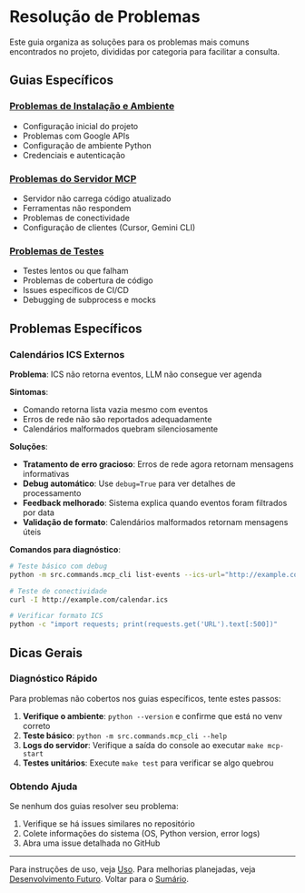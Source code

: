 # Resolução de Problemas

Este guia organiza as soluções para os problemas mais comuns encontrados no
projeto, divididas por categoria para facilitar a consulta.

## Guias Específicos

### [Problemas de Instalação e Ambiente](troubleshooting/installation_issues.md)

- Configuração inicial do projeto
- Problemas com Google APIs
- Configuração de ambiente Python
- Credenciais e autenticação

### [Problemas do Servidor MCP](troubleshooting/mcp_server_issues.md)

- Servidor não carrega código atualizado
- Ferramentas não respondem
- Problemas de conectividade
- Configuração de clientes (Cursor, Gemini CLI)

### [Problemas de Testes](troubleshooting/testing_issues.md)

- Testes lentos ou que falham
- Problemas de cobertura de código
- Issues específicos de CI/CD
- Debugging de subprocess e mocks

## Problemas Específicos

### Calendários ICS Externos

**Problema**: ICS não retorna eventos, LLM não consegue ver agenda

**Sintomas**:

- Comando retorna lista vazia mesmo com eventos
- Erros de rede não são reportados adequadamente  
- Calendários malformados quebram silenciosamente

**Soluções**:

- **Tratamento de erro gracioso**: Erros de rede agora retornam mensagens informativas
- **Debug automático**: Use `debug=True` para ver detalhes de processamento
- **Feedback melhorado**: Sistema explica quando eventos foram filtrados por data
- **Validação de formato**: Calendários malformados retornam mensagens úteis

**Comandos para diagnóstico**:

```bash
# Teste básico com debug
python -m src.commands.mcp_cli list-events --ics-url="http://example.com/cal.ics" --debug

# Teste de conectividade
curl -I http://example.com/calendar.ics

# Verificar formato ICS
python -c "import requests; print(requests.get('URL').text[:500])"
```

## Dicas Gerais

### Diagnóstico Rápido

Para problemas não cobertos nos guias específicos, tente estes passos:

1. **Verifique o ambiente**: `python --version` e confirme que está no venv correto
2. **Teste básico**: `python -m src.commands.mcp_cli --help`
3. **Logs do servidor**: Verifique a saída do console ao executar `make mcp-start`
4. **Testes unitários**: Execute `make test` para verificar se algo quebrou

### Obtendo Ajuda

Se nenhum dos guias resolver seu problema:

1. Verifique se há issues similares no repositório
2. Colete informações do sistema (OS, Python version, error logs)
3. Abra uma issue detalhada no GitHub

---
Para instruções de uso, veja [Uso](guides/usage.md).
Para melhorias planejadas, veja [Desenvolvimento Futuro](future.md).
Voltar para o [Sumário](README.md).
